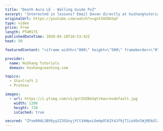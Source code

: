 ```yaml
---
title: "Death Aura LE - Walling Guide PvZ"
excerpt: "Interested in lessons? Email Devon directly at hushangtutorials@outlook.com ------------------------------------------------------------------------------------------------------- Want to support HuShang Tutorials directly? Patreon is a website where you can contribute a monthly donation that will help"
originalUrl: https://youtube.com/watch?v=gntIHZ8kSqY
type: video
price: Free
length: PT4M17S
publishedDateTime: 2020-05-28T16:53:42Z
heat: 50

featuredContent: "<iframe width=\"800\" height=\"500\" frameborder=\"0\" src=\"https://www.youtube.com/embed/gntIHZ8kSqY\" allow=\"accelerometer; autoplay; encrypted-media; gyroscope; picture-in-picture\" allowfullscreen></iframe>"

provider:
  name: HuShang Tutorials
  domain: hushangcoaching.com

topics:
  - StarCraft 2
  - Protoss

images:
  - url: https://i.ytimg.com/vi/gntIHZ8kSqY/maxresdefault.jpg
    width: 1280
    height: 720
    isCached: true

secured: "ZYsm904LSBV6yy2Z3SGnyjYCt34HpvLOeHpOl6Zt4Jf9jT1iaVOnlWjREkUlzUUmJw1qz+XgcB/2wGDn/tSV5Um6VmjTppitY3XuXH0PAohDTAUvpY483fCjnC4HRbEtmkQjLUD2puJ2NZPtbIlHmQ01bt9YGjAkE24dHP9HAwGBs406qPewyBgzD7Mc1ihEu7y1lN3O4eM6c8zM6fnL8MKhJqaXOVdmxR+vuAlkeZVQ8fDgA8ZE5u2YJNJkcnV0tsLsneWYrFckvq/h/XEnu7CZZfWNxVqqNWzUUMYMBGM8YRHclrtTA/D4rALABVTyX9OZwbrz8nWENL6xporQIU3crdfyJ1GLcwVnziwlpzr6C5ZsG7Mid9aX/3sOIsYwITybNyys6HC3toKoL43vmPIGgw9Ot73t5F1bd4B/6Wc=;YXSIDXF8gZ186ybfAm1lgw=="
---
```


